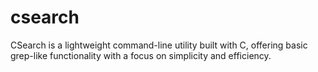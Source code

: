 # csearch
CSearch is a lightweight command-line utility built with C, offering basic grep-like functionality with a focus on simplicity and efficiency. 
